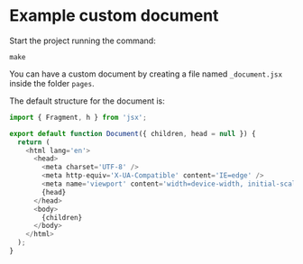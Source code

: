 # Example custom document

Start the project running the command:

```
make
```

You can have a custom document by creating a file named `_document.jsx` inside
the folder `pages`.

The default structure for the document is:

```javascript
import { Fragment, h } from 'jsx';

export default function Document({ children, head = null }) {
  return (
    <html lang='en'>
      <head>
        <meta charset='UTF-8' />
        <meta http-equiv='X-UA-Compatible' content='IE=edge' />
        <meta name='viewport' content='width=device-width, initial-scale=1.0' />
        {head}
      </head>
      <body>
        {children}
      </body>
    </html>
  );
}
```
